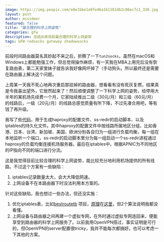 ```yaml
---
image: https://img.peapix.com/e8e1bbe1a9fe46a1b1181db2c06ec7c1_320.jpg
layout: post
author: missdeer
featured: false
title: "最合理的科学上网姿势"
categories: gfw
description: 总结出来目前最合理的科学上网姿势
tags: GFW redsocks gateway shadowsocks
---
```

前段时间路由器莫名其妙起不来之后，折腾了一下`tun2socks`，虽然在macOS和Windows上都能勉强工作，但总觉得操作麻烦，有一天我在MBA上用完后没有恢复路由表，第二天家里妹子就告诉我好像网坏掉了（手动狗头。所以最终还是需要在路由器上解决这个问题。

上周某一天我不死心地再次重启那挂掉的路由器，想看看有没有死灰复燃，结果真是令我喜出望外，它居然起来了！然后顺便调整了一下科学上网的姿势，给停用大半年的某机场先续费一个月，它家陆续推出二级（30元/月）和三级（60元/月）的线路后，一级（20元/月）的线路总感觉质量有所下降，不过先凑合用吧，等有钱了再升级。

我写了些[代码](https://github.com/missdeer/avege)，用于生成haproxy的配置文件、ss-redir的启动脚本、以及iptables的持久化文件。其中haproxy的配置文件中按线路所属地区分组，比如香港、日本、台湾、新加坡、美国、欧洲分别各自归为一组进行负载均衡，每一组在本地监听一个端口，ss-redir的启动脚本里分为每一组启动一个ss-redir进程通过haproxy的负载均衡连接机场服务器。最后在iptables中，根据APNIC为不同地区的IP指向不同的端口进行分流。

这是我觉得目前比较合理的科学上网姿势，能比较充分地利用机场提供的所有线路。不过这个方案有一些缺陷：

1. iptables记录数量太大，会大大降低网速。
2. 上网设备不在本路由器下时没法利用本方案的。

针对这些缺陷，我也想过一些办法，但还没实施：

1. 优化iptables表，比如[bestroutetb](https://github.com/ashi009/bestroutetb) 项目，[原理](https://ashi009.tumblr.com/post/36581070478/%E7%BF%BB%E5%A2%99-vpn-%E6%9C%AC%E5%9C%B0%E8%B7%AF%E7%94%B1%E8%A1%A8%E7%9A%84%E4%BC%98%E5%8C%96)在[这里](https://ashi009.tumblr.com/post/36581070478/%E7%BF%BB%E5%A2%99-vpn-%E6%9C%AC%E5%9C%B0%E8%B7%AF%E7%94%B1%E8%A1%A8%E7%9A%84%E4%BC%98%E5%8C%96)，但2个算法说明我都没看懂。
2. 上网设备与路由器之间再建一个虚拟专网，在外时通过虚拟专网连回来，便能享受到路由器的科学上网服务了。以前我用OpenVPN搭过，事实证明是可行的，但OpenVPN的server配置很tricky，我并不能每次都搞好。也可以考虑一下其他的方案。